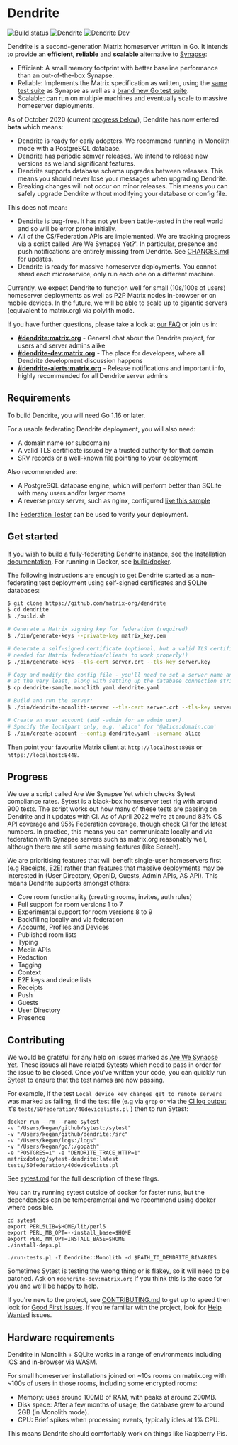 # Dendrite

[![Build status](https://github.com/matrix-org/dendrite/actions/workflows/dendrite.yml/badge.svg?event=push)](https://github.com/matrix-org/dendrite/actions/workflows/dendrite.yml) [![Dendrite](https://img.shields.io/matrix/dendrite:matrix.org.svg?label=%23dendrite%3Amatrix.org&logo=matrix&server_fqdn=matrix.org)](https://matrix.to/#/#dendrite:matrix.org) [![Dendrite Dev](https://img.shields.io/matrix/dendrite-dev:matrix.org.svg?label=%23dendrite-dev%3Amatrix.org&logo=matrix&server_fqdn=matrix.org)](https://matrix.to/#/#dendrite-dev:matrix.org)

Dendrite is a second-generation Matrix homeserver written in Go.
It intends to provide an **efficient**, **reliable** and **scalable** alternative to [Synapse](https://github.com/matrix-org/synapse):

- Efficient: A small memory footprint with better baseline performance than an out-of-the-box Synapse.
- Reliable: Implements the Matrix specification as written, using the
  [same test suite](https://github.com/matrix-org/sytest) as Synapse as well as
  a [brand new Go test suite](https://github.com/matrix-org/complement).
- Scalable: can run on multiple machines and eventually scale to massive homeserver deployments.

As of October 2020 (current [progress below](#progress)), Dendrite has now entered **beta** which means:

- Dendrite is ready for early adopters. We recommend running in Monolith mode with a PostgreSQL database.
- Dendrite has periodic semver releases. We intend to release new versions as we land significant features.
- Dendrite supports database schema upgrades between releases. This means you should never lose your messages when upgrading Dendrite.
- Breaking changes will not occur on minor releases. This means you can safely upgrade Dendrite without modifying your database or config file.

This does not mean:

- Dendrite is bug-free. It has not yet been battle-tested in the real world and so will be error prone initially.
- All of the CS/Federation APIs are implemented. We are tracking progress via a script called 'Are We Synapse Yet?'. In particular,
  presence and push notifications are entirely missing from Dendrite. See [CHANGES.md](CHANGES.md) for updates.
- Dendrite is ready for massive homeserver deployments. You cannot shard each microservice, only run each one on a different machine.

Currently, we expect Dendrite to function well for small (10s/100s of users) homeserver deployments as well as P2P Matrix nodes in-browser or on mobile devices.
In the future, we will be able to scale up to gigantic servers (equivalent to matrix.org) via polylith mode.

If you have further questions, please take a look at [our FAQ](docs/FAQ.md) or join us in:

- **[#dendrite:matrix.org](https://matrix.to/#/#dendrite:matrix.org)** - General chat about the Dendrite project, for users and server admins alike
- **[#dendrite-dev:matrix.org](https://matrix.to/#/#dendrite-dev:matrix.org)** - The place for developers, where all Dendrite development discussion happens
- **[#dendrite-alerts:matrix.org](https://matrix.to/#/#dendrite-alerts:matrix.org)** - Release notifications and important info, highly recommended for all Dendrite server admins

## Requirements

To build Dendrite, you will need Go 1.16 or later.

For a usable federating Dendrite deployment, you will also need:

- A domain name (or subdomain)
- A valid TLS certificate issued by a trusted authority for that domain
- SRV records or a well-known file pointing to your deployment

Also recommended are:

- A PostgreSQL database engine, which will perform better than SQLite with many users and/or larger rooms
- A reverse proxy server, such as nginx, configured [like this sample](https://github.com/matrix-org/dendrite/blob/master/docs/nginx/monolith-sample.conf)

The [Federation Tester](https://federationtester.matrix.org) can be used to verify your deployment.

## Get started

If you wish to build a fully-federating Dendrite instance, see [the Installation documentation](https://matrix-org.github.io/dendrite/installation). For running in Docker, see [build/docker](build/docker).

The following instructions are enough to get Dendrite started as a non-federating test deployment using self-signed certificates and SQLite databases:

```bash
$ git clone https://github.com/matrix-org/dendrite
$ cd dendrite
$ ./build.sh

# Generate a Matrix signing key for federation (required)
$ ./bin/generate-keys --private-key matrix_key.pem

# Generate a self-signed certificate (optional, but a valid TLS certificate is normally
# needed for Matrix federation/clients to work properly!)
$ ./bin/generate-keys --tls-cert server.crt --tls-key server.key

# Copy and modify the config file - you'll need to set a server name and paths to the keys
# at the very least, along with setting up the database connection strings.
$ cp dendrite-sample.monolith.yaml dendrite.yaml

# Build and run the server:
$ ./bin/dendrite-monolith-server --tls-cert server.crt --tls-key server.key --config dendrite.yaml

# Create an user account (add -admin for an admin user).
# Specify the localpart only, e.g. 'alice' for '@alice:domain.com'
$ ./bin/create-account --config dendrite.yaml -username alice
```

Then point your favourite Matrix client at `http://localhost:8008` or `https://localhost:8448`.

## <a id="progress"></a> Progress

We use a script called Are We Synapse Yet which checks Sytest compliance rates. Sytest is a black-box homeserver
test rig with around 900 tests. The script works out how many of these tests are passing on Dendrite and it
updates with CI. As of April 2022 we're at around 83% CS API coverage and 95% Federation coverage, though check
CI for the latest numbers. In practice, this means you can communicate locally and via federation with Synapse
servers such as matrix.org reasonably well, although there are still some missing features (like Search).

We are prioritising features that will benefit single-user homeservers first (e.g Receipts, E2E) rather
than features that massive deployments may be interested in (User Directory, OpenID, Guests, Admin APIs, AS API).
This means Dendrite supports amongst others:

- Core room functionality (creating rooms, invites, auth rules)
- Full support for room versions 1 to 7
- Experimental support for room versions 8 to 9
- Backfilling locally and via federation
- Accounts, Profiles and Devices
- Published room lists
- Typing
- Media APIs
- Redaction
- Tagging
- Context
- E2E keys and device lists
- Receipts
- Push
- Guests
- User Directory
- Presence

## Contributing

We would be grateful for any help on issues marked as
[Are We Synapse Yet](https://github.com/matrix-org/dendrite/labels/are-we-synapse-yet). These issues
all have related Sytests which need to pass in order for the issue to be closed. Once you've written your
code, you can quickly run Sytest to ensure that the test names are now passing.

For example, if the test `Local device key changes get to remote servers` was marked as failing, find the
test file (e.g via `grep` or via the
[CI log output](https://buildkite.com/matrix-dot-org/dendrite/builds/2826#39cff5de-e032-4ad0-ad26-f819e6919c42)
it's `tests/50federation/40devicelists.pl` ) then to run Sytest:

```
docker run --rm --name sytest
-v "/Users/kegan/github/sytest:/sytest"
-v "/Users/kegan/github/dendrite:/src"
-v "/Users/kegan/logs:/logs"
-v "/Users/kegan/go/:/gopath"
-e "POSTGRES=1" -e "DENDRITE_TRACE_HTTP=1"
matrixdotorg/sytest-dendrite:latest tests/50federation/40devicelists.pl
```

See [sytest.md](docs/sytest.md) for the full description of these flags.

You can try running sytest outside of docker for faster runs, but the dependencies can be temperamental
and we recommend using docker where possible.

```
cd sytest
export PERL5LIB=$HOME/lib/perl5
export PERL_MB_OPT=--install_base=$HOME
export PERL_MM_OPT=INSTALL_BASE=$HOME
./install-deps.pl

./run-tests.pl -I Dendrite::Monolith -d $PATH_TO_DENDRITE_BINARIES
```

Sometimes Sytest is testing the wrong thing or is flakey, so it will need to be patched.
Ask on `#dendrite-dev:matrix.org` if you think this is the case for you and we'll be happy to help.

If you're new to the project, see [CONTRIBUTING.md](docs/CONTRIBUTING.md) to get up to speed then
look for [Good First Issues](https://github.com/matrix-org/dendrite/labels/good%20first%20issue). If you're
familiar with the project, look for [Help Wanted](https://github.com/matrix-org/dendrite/labels/help-wanted)
issues.

## Hardware requirements

Dendrite in Monolith + SQLite works in a range of environments including iOS and in-browser via WASM.

For small homeserver installations joined on ~10s rooms on matrix.org with ~100s of users in those rooms, including some
encrypted rooms:

- Memory: uses around 100MB of RAM, with peaks at around 200MB.
- Disk space: After a few months of usage, the database grew to around 2GB (in Monolith mode).
- CPU: Brief spikes when processing events, typically idles at 1% CPU.

This means Dendrite should comfortably work on things like Raspberry Pis.
